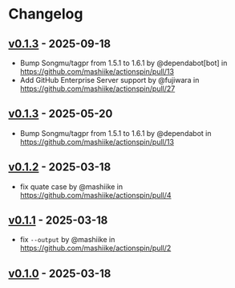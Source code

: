 # Changelog

## [v0.1.3](https://github.com/mashiike/actionspin/compare/v0.1.2...v0.1.3) - 2025-09-18
- Bump Songmu/tagpr from 1.5.1 to 1.6.1 by @dependabot[bot] in https://github.com/mashiike/actionspin/pull/13
- Add GitHub Enterprise Server support by @fujiwara in https://github.com/mashiike/actionspin/pull/27

## [v0.1.3](https://github.com/mashiike/actionspin/compare/v0.1.2...v0.1.3) - 2025-05-20
- Bump Songmu/tagpr from 1.5.1 to 1.6.1 by @dependabot in https://github.com/mashiike/actionspin/pull/13

## [v0.1.2](https://github.com/mashiike/actionspin/compare/v0.1.1...v0.1.2) - 2025-03-18
- fix quate case by @mashiike in https://github.com/mashiike/actionspin/pull/4

## [v0.1.1](https://github.com/mashiike/actionspin/compare/v0.1.0...v0.1.1) - 2025-03-18
- fix `--output` by @mashiike in https://github.com/mashiike/actionspin/pull/2

## [v0.1.0](https://github.com/mashiike/actionspin/commits/v0.1.0) - 2025-03-18
